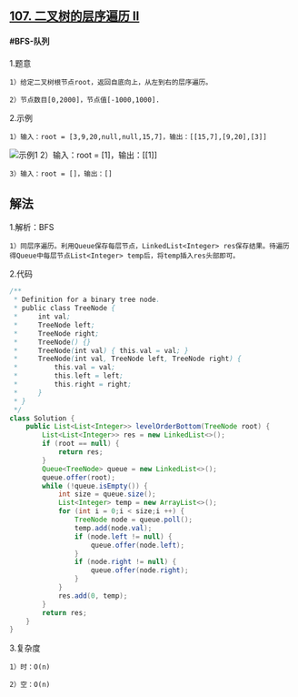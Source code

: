 ## [107. 二叉树的层序遍历 II](https://leetcode.cn/problems/binary-tree-level-order-traversal-ii/)

#### #BFS-队列
1.题意

    1）给定二叉树根节点root，返回自底向上，从左到右的层序遍历。

    2）节点数目[0,2000]，节点值[-1000,1000].

2.示例

    1）输入：root = [3,9,20,null,null,15,7]，输出：[[15,7],[9,20],[3]]
![示例1](https://assets.leetcode.com/uploads/2021/02/19/tree1.jpg)
    2）输入：root = [1]，输出：[[1]]

    3）输入：root = []，输出：[]
## 解法
1.解析：BFS

    1）同层序遍历。利用Queue保存每层节点，LinkedList<Integer> res保存结果。待遍历得Queue中每层节点List<Integer> temp后，将temp插入res头部即可。

2.代码
```java
/**
 * Definition for a binary tree node.
 * public class TreeNode {
 *     int val;
 *     TreeNode left;
 *     TreeNode right;
 *     TreeNode() {}
 *     TreeNode(int val) { this.val = val; }
 *     TreeNode(int val, TreeNode left, TreeNode right) {
 *         this.val = val;
 *         this.left = left;
 *         this.right = right;
 *     }
 * }
 */
class Solution {
    public List<List<Integer>> levelOrderBottom(TreeNode root) {
        List<List<Integer>> res = new LinkedList<>();
        if (root == null) {
            return res;
        }
        Queue<TreeNode> queue = new LinkedList<>();
        queue.offer(root);
        while (!queue.isEmpty()) {
            int size = queue.size();
            List<Integer> temp = new ArrayList<>();
            for (int i = 0;i < size;i ++) {
                TreeNode node = queue.poll();
                temp.add(node.val);
                if (node.left != null) {
                    queue.offer(node.left);
                }
                if (node.right != null) {
                    queue.offer(node.right);
                }
            }
            res.add(0, temp);
        }
        return res;
    }
}
```

3.复杂度

    1）时：O(n)

    2）空：O(n)
